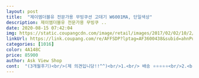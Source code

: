 ```yaml
---
layout: post 
title:  "제이엠더블유 전문가용 무빙쿠션 고데기 W6001MA, 단일색상" 
description: 제이엠더블유 전문가용 무빙쿠 ..
date: 2020-08-15 07:42:04 
img: https://static.coupangcdn.com/image/retail/images/2017/02/02/10/2/72732a3b-cc8c-414e-b9b9-624766a132b8.jpg 
linkUrl: https://link.coupang.com/re/AFFSDP?lptag=AF3600438&subid=ahnPublicAsk&pageKey=14008350&itemId=57975010&vendorItemId=3090910438&traceid=V0-113-a635efca9c084c36 
categories: [1016] 
color: 4A148C 
price: 85900 
author: Ask View Shop 
cont:  "(3개월후기)<br/>(제 의견입니당!!^^)<br/>1.<br/> 배송 ⭐️⭐️⭐️⭐️⭐️<br/>2.<br/> 상품 ⭐️⭐️⭐️⭐️<br/>3.<br/> 재구매 의사 ⭐️⭐️⭐️⭐️<br/><br/> -<br/>고데기 싼것만 썼어요.<br/> 항상 2<br/> -3만원대.<br/> 그 물건들이 떨어지는건 아니지만 아주비싼 고데기까진 아니여도 8만원넘게 주고 사면서 혹시 안좋진 않을까 걱정했어요.<br/> 고데기 자주 쓰시는 저처럼 곱슬이셔서 매직하고 머리 다상했지만 아예 만지지 않을수는 없으신 분들은 아실거에요.<br/> 고데기에 머리카락이 펴지는 그 안쪽 부분의 재질이 참 중요하다는 것을요.<br/> 뻣뻣한게 있고 부드러운게 있습니다.<br/> 우선 이 고데기는 부드러워요.<br/> 부드러운 제품중에도 부드럽지만 착 감기며 펴지는 고데기가 있고 부드러워서 슬 머리가 미끄러져버리는 고데기가 있는데요.<br/> 이건 착감기면서 부드럽게 펴집니다.<br/> 제가 전문가는 아니지만 머리카락 피는데는 뭐 도가 텄을정도인데요.<br/>.<br/> 모든 고데기가 그렇듯 머리가 안상할순 없지요.<br/> 이 제품의 큰 장점은 부드럽지만 한번에 착 펴져서 두번 세번 같은머리를 손질할 필요가 없기때문에 덜 상하도록 합니다.<br/><br/>그 와중에 별 한개를 뺀건, 솔직하게 새 상품이다 보니 고데기 안쪽 머리카락 피는 부분에서 열이 가해지던 첫날, 냄새가 좀 났습니다.<br/> 오늘 이틀째인데 어제보단 덜하지만 남아있습니다.<br/><br/>그거 어떻게 하면 안나나요?  금방 없어지긴 해도 살짝살짝 남던뎅<br/>너무 좋아요 !!!<br/>넘 좋네용ㅎㅎ<br/>들자마자 어? 이걸말하는건가 싶을정도로 뭔가 굴러다니는 소리갘ㅋㅋㅋㅋ<br/>딸깍소리난다고 해서 설마 다 그러진 않겠지했는데<br/>머리가 워낙 곱슬이 심한데다가 검은염색체가 너무 강해서탈색도 안먹는 머리에요<br/>머리가 짧으니 ^^<br/>머리를 감은 후 90%정도 말린후 펴주었습니다.<br/><br/>뭐가 잘못 된거죵??<br/>별 네개인건 시작은 좋으나 아직 모르겠어서 입니다.<br/> 2<br/> -3만원대 하는 고데기 4년쓰고 현재 머리피는 부분에서 타는 냄새가 나서 새로 주문했으니 이 제품은 얼마나 쓸지 우선 볼 예정입니다.<br/> 추후 업로드 하겠습니다.<br/><br/>빨리빨리 피면 10분안으로도 할수 있을듯 싶습니다<br/>사업 번창하세요.<br/> 좋은상품 감사합니다 ^^<br/>설날인데도 열일하는 쿠팡맨님들 고생많으십니다.<br/> 새해복 많이받으세요!<br/>세상에나 잘 펴지네요 머리가 푸석해서 그런가 막 윤기나는머리는 기대 안했지만<br/>아.<br/>.<br/> 뭐야 기존에 쓰던 2만원 짜리랑 별 다를게 없네 온도를 올려볼까? 하고 180도로 올렸는데<br/>아무튼 어떤제품 구매할지 고민하고 계시는분들 고민 하지마시고 구매하세요 ㅋㅋ 정말 좋네요!!!<br/>아침마다 머리감고 20분을 낑낑대며 머리 찝혀가며 대충 폈던 날은 이제 없을듯싶습니다 ㅋㅋ<br/>암튼 오늘 아침에 시키고 낮 쯤에 왔어욧!!!( 배송 대박!!! 역시 로켓배송ㅋ!!!!>.<br/><)<br/>앞머리 할려고 140로 맞쳐놓고 했는데 막 김이 오릅니다.<br/>.<br/>ㅠㅠ<br/>어떤 분이 140로 해도 괜찮다고 하길래 그리 했는데유ㅠㅠ<br/>어제 고민하다가 구매하게 된 고데기가 로켓배송으로 와서<br/>엥? 이랬는데 온도가 벌써 올라갔네요 정말순식간에 올라가는군요<br/>여전히 on/off 소리 좋고 열감 좋으며 잘 사용하고 있습니다.<br/> 생각보다 더 견고하며 줄도 두꺼워서 좋습니다.<br/> ^^<br/>예민한 편이라 소리가 거슬리긴 해도 뭐 그냥 사용하다 보면 익숙해 지겠지요^^<br/>웨이브도 쉽게 잘 들어가네요 .<br/> 다른후기에 고데기자국 안난다 하셨는데<br/>이 고데기는 뒷머리 할때 쓰면 좋을것 같아용!<br/>이머리 탈색3번 염색1번 한머리입니다.<br/><br/>잘 쓸게용♡<br/>전날 정오전에 주문했고 다음날 새벽에 로켓배송으로 왔습니다.<br/><br/>전체 머리 펴는데 15분정도 들었구요 중간중간 사진찍고 카톡하고 그런시간 빼고<br/>제가 왠만해서는 이런 자세한 후기 안쓰는데<br/>제가 초보자라서 고데기를 잘 못해용.<br/>.<br/>그레서 그런지 앞머리가 잘 안되네욯ㅎㅎ<br/>제품에 on/off기능이 있고 몇 도로 할건지 설정해서 켜두면 고데기에 열이 다 가해진 후 소리가 납니다.<br/> 준비되었다고.<br/> 그 소리나는 시간까지 1분도 안 걸리더라구요.<br/> 저는 머리가 상해서 140도로 해서 그런지 몰라도 무튼 빨랐습니다.<br/><br/>중간에 웨이브도 잘 되려나 하고 진짜 살짝 돌려서 쭉내렸는데 허걱 하고 바로 다시 폈어요<br/>처음 고데기 받았을때 어느 후기처럼 부품하나 빠진것마냥<br/>처음에 왔을때 160도에 맞춰져있어서 그 온도로 피려는데 머리가 덜말라서 그런지 안펴지는 느낌이들어서<br/>추천 해욧!!!<br/>코드꼽고 온도올라갈동안 오일이나 발라야지 하고 오일을 펌핑하는 순간 삐<br/> - 하고 짧게 소리가 나서<br/>코드를 꼽았을때 삐<br/> -<br/> - 소리가 1초? 정도 나는데 거슬린다거나 깜짝놀랄정돈 아니었고요<br/>혼자 비교샷 찍은거 보고 신기해서 올리네요 ㅋㅋㅋㅋ<br/>힘없이 쓱쓱쓱 펴도 잘 펴지고 머릿결도 좋아보이고 !!!! 그만큼 머리 펴는 시간도 단축이 되네요!!<br/>" 
---
```

